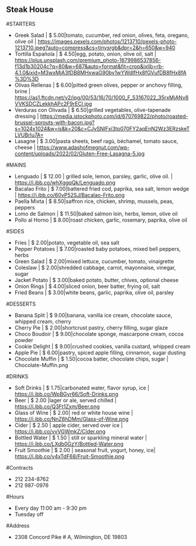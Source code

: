 ## Steak House

#STARTERS

- Greek Salad | $ 5.00|tomato, cucumber, red onion, olives, feta, oregano, olive oil | https://images.pexels.com/photos/1213710/pexels-photo-1213710.jpeg?auto=compress&cs=tinysrgb&dpr=2&h=650&w=940
- Tortilla Española | $ 4.50|egg, potato, onion, olive oil, salt | https://plus.unsplash.com/premium_photo-1679986537856-f13d1b30204c?q=80&w=687&auto=format&fit=crop&ixlib=rb-4.1.0&ixid=M3wxMjA3fDB8MHxwaG90by1wYWdlfHx8fGVufDB8fHx8fA%3D%3D
- Olivas Rellenas | $ 6.00|pitted green olives, pepper or anchovy filling, brine | https://as1.ftcdn.net/v2/jpg/00/53/16/70/1000_F_53167022_35rxMjANv8VVKSDCZLekkhAPc2F9rECl.jpg
- Verduras con Olivada | $ 6.50|grilled vegetables, olive-tapenade dressing | https://media.istockphoto.com/id/670769822/photo/roasted-brussel-sprouts-with-bacon.jpg?s=1024x1024&w=is&k=20&c=CJySNIFxi3tp070FY2aqEnN2Wz3ERzskeTLVUBrIu7A=
- Lasagne | $ 3.00|pasta sheets, beef ragù, béchamel, tomato sauce, cheese | https://www.adashofmegnut.com/wp-content/uploads/2022/02/Gluten-Free-Lasagna-5.jpg

#MAINS

- Lenguado | $ 12.00 | grilled sole, lemon, parsley, garlic, olive oil. | https://i.ibb.co/whXggqQk/Lenguado.png
- Bacalao Frito | $ 7.00|battered fried cod, paprika, sea salt, lemon wedge | https://i.ibb.co/60vP52SJ/Bacalao-Frito.png
- Paella Mixta | $ 8.50|saffron rice, chicken, shrimp, mussels, peas, peppers
- Lomo de Salmon | $ 11.50|baked salmon loin, herbs, lemon, olive oil
- Pollo al Horno | $ 8.00|roast chicken, garlic, rosemary, paprika, olive oil

#SIDES

- Fries | $ 2.00|potato, vegetable oil, sea salt
- Pepper Potatoes | $ 7.00|roasted baby potatoes, mixed bell peppers, herbs
- Green Salad | $ 2.00|mixed lettuce, cucumber, tomato, vinaigrette
- Coleslaw | $ 2.00|shredded cabbage, carrot, mayonnaise, vinegar, sugar
- Jacket Potato | $ 3.00|baked potato, butter, chives, optional cheese
- Onion Rings | $ 4.00|sliced onion, beer batter, frying oil, salt
- Fried Beans | $ 3.00|white beans, garlic, paprika, olive oil, parsley

#DESSERTS

- Banana Split | $ 9.00|banana, vanilla ice cream, chocolate sauce, whipped cream, cherry
- Cherry Pie | $ 2.00|shortcrust pastry, cherry filling, sugar glaze
- Choco Boudoir | $ 9.00|chocolate sponge, mascarpone cream, cocoa powder
- Cookie Delight | $ 9.00|crushed cookies, vanilla custard, whipped cream
- Apple Pie | $ 6.00|pastry, spiced apple filling, cinnamon, sugar dusting
- Chocolate Muffin | $ 1.50|cocoa batter, chocolate chips, sugar | Chocolate-Muffin.png

#DRINKS

- Soft Drinks | $ 1.75|carbonated water, flavor syrup, ice | https://i.ibb.co/WpBGyr66/Soft-Drinks.png
- Beer | $ 2.00 |lager or ale, served chilled | https://i.ibb.co/Q3Ft1Zxm/Beer.png
- Glass of Wine | $ 2.00| red or white house wine | https://i.ibb.co/NnZ6hDMm/Glass-of-Wine.png
- Cider | $ 2.50 | apple cider, served over ice | https://i.ibb.co/vvVGWmkZ/Cider.png
- Bottled Water | $ 1.50 | still or sparkling mineral water | https://i.ibb.co/LXdb0GzY/Bottled-Water.png
- Fruit Smoothie | $ 2.00 | seasonal fruit, yogurt, honey, ice| https://i.ibb.co/v4xTdF68/Fruit-Smoothie.png

#Contracts

- 212 234-8762
- 212 987-0976

#Hours

- Every day 11:00 am - 9:30 pm
- Tuesday off

#Address

- 2308 Concord Pike # A, Wilmington, DE 19803
